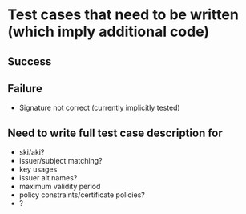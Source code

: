 # Test cases that need to be written (which imply additional code)

## Success

## Failure

- Signature not correct (currently implicitly tested)

## Need to write full test case description for

- ski/aki?
- issuer/subject matching?
- key usages
- issuer alt names?
- maximum validity period
- policy constraints/certificate policies?
- ?
